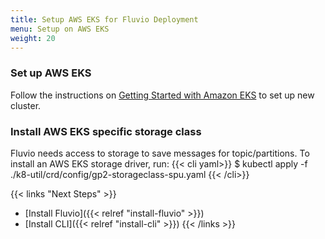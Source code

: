 ```yaml
---
title: Setup AWS EKS for Fluvio Deployment
menu: Setup on AWS EKS
weight: 20
---
```


### Set up AWS EKS

Follow the instructions on [Getting Started with Amazon EKS](https://docs.aws.amazon.com/eks/latest/userguide/getting-started.html) to set up new cluster.


### Install AWS EKS specific storage class

Fluvio needs access to storage to save messages for topic/partitions.  To install an AWS EKS storage driver, run:
{{< cli yaml>}}
$ kubectl apply -f ./k8-util/crd/config/gp2-storageclass-spu.yaml 
{{< /cli>}}



{{< links "Next Steps" >}}
* [Install Fluvio]({{< relref "install-fluvio" >}})
* [Install CLI]({{< relref "install-cli" >}})
{{< /links >}}
